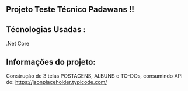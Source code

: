 ## Projeto Teste Técnico Padawans !!

## Técnologias Usadas :

.Net Core

## Informações do projeto:

Construção de 3 telas POSTAGENS, ALBUNS e TO-DOs,
consumindo API do: https://jsonplaceholder.typicode.com/




